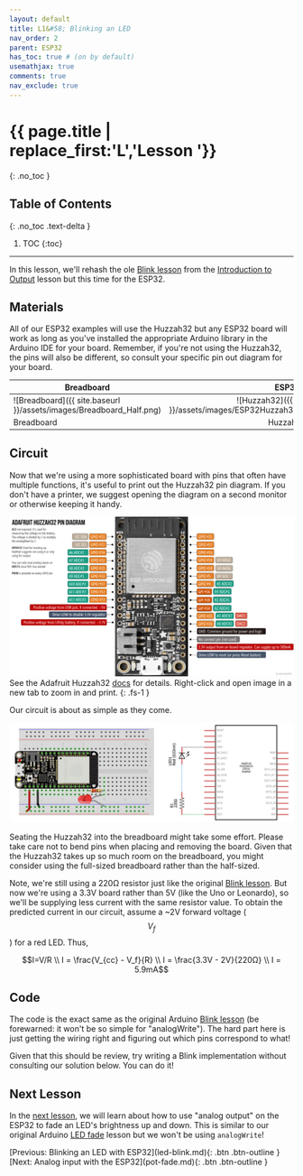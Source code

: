 ```yaml
---
layout: default
title: L1&#58; Blinking an LED
nav_order: 2
parent: ESP32
has_toc: true # (on by default)
usemathjax: true
comments: true
nav_exclude: true
---
```

# {{ page.title | replace_first:'L','Lesson '}}
{: .no_toc }

## Table of Contents
{: .no_toc .text-delta }

1. TOC
{:toc}
---

In this lesson, we'll rehash the ole [Blink lesson](../arduino/led-blink.md) from the [Introduction to Output](../arduino/intro-output.md) lesson but this time for the ESP32.

## Materials

All of our ESP32 examples will use the Huzzah32 but any ESP32 board will work as long as you've installed the appropriate Arduino library in the Arduino IDE for your board. Remember, if you're not using the Huzzah32, the pins will also be different, so consult your specific pin out diagram for your board.

| Breadboard | ESP32 | LED | Resistor |
| ---------- |:-----:|:-----:|:-----:|
| ![Breadboard]({{ site.baseurl }}/assets/images/Breadboard_Half.png) | ![Huzzah32]({{ site.baseurl }}/assets/images/ESP32Huzzah32_Adafruit_vertical_h200.png)    | ![Red LED]({{ site.baseurl }}/assets/images/RedLED_Fritzing.png) | ![220 Ohm Resistor]({{ site.baseurl }}/assets/images/Resistor220_Fritzing.png) |
| Breadboard | Huzzah32  | Red LED | 220Ω Resistor |

## Circuit

Now that we're using a more sophisticated board with pins that often have multiple functions, it's useful to print out the Huzzah32 pin diagram. If you don't have a printer, we suggest opening the diagram on a second monitor or otherwise keeping it handy.

![Huzzah32 pin diagram](assets/images/AdafruitHuzzah32PinDiagram.png)
See the Adafruit Huzzah32 [docs](https://learn.adafruit.com/adafruit-huzzah32-esp32-feather/pinouts) for details. Right-click and open image in a new tab to zoom in and print.
{: .fs-1 } 

Our circuit is about as simple as they come. 

![Circuit showing LED connected to GPIO #21 via a current limiting resistor](assets/images/Huzzah32_Blink_CircuitDiagramAndSchematic_Fritzing.png)

Seating the Huzzah32 into the breadboard might take some effort. Please take care not to bend pins when placing and removing the board. Given that the Huzzah32 takes up so much room on the breadboard, you might consider using the full-sized breadboard rather than the half-sized.

Note, we're still using a 220Ω resistor just like the original [Blink lesson](../arduino/led-blink.md). But now we're using a 3.3V board rather than 5V (like the Uno or Leonardo), so we'll be supplying less current with the same resistor value. To obtain the predicted current in our circuit, assume a ~2V forward voltage ($$V_f$$) for a red LED. Thus, 

$$I=V/R \\ 
I = \frac{V_{cc} - V_f}{R} \\
I = \frac{3.3V - 2V}{220Ω} \\
I = 5.9mA$$

## Code

The code is the exact same as the original Arduino [Blink lesson](../arduino/led-blink.md) (be forewarned: it won't be so simple for "analogWrite"). The hard part here is just getting the wiring right and figuring out which pins correspond to what!

Given that this should be review, try writing a Blink implementation without consulting our solution below. You can do it!

<!-- https://github.com/makeabilitylab/arduino/blob/master/ESP32/Basics/Blink/Blink.ino -->

<script src="https://gist-it.appspot.com/https://github.com/makeabilitylab/arduino/blob/master/ESP32/Basics/Blink/Blink.ino?footer=minimal"></script>

## Next Lesson

In the [next lesson](led-fade.md), we will learn about how to use "analog output" on the ESP32 to fade an LED's brightness up and down. This is similar to our original Arduino [LED fade](../arduino/led-fade.md) lesson but we won't be using `analogWrite`!

<span class="fs-6">
[Previous: Blinking an LED with ESP32](led-blink.md){: .btn .btn-outline }
[Next: Analog input with the ESP32](pot-fade.md){: .btn .btn-outline }
</span>
